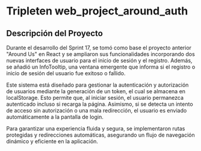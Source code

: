 # Tripleten web_project_around_auth

## Descripción del Proyecto

Durante el desarrollo del Sprint 17, se tomó como base el proyecto anterior "Around Us" en React y se ampliaron sus funcionalidades incorporando dos nuevas interfaces de usuario para el inicio de sesión y el registro. Además, se añadió un InfoTooltip, una ventana emergente que informa si el registro o inicio de sesión del usuario fue exitoso o fallido.

Este sistema está diseñado para gestionar la autenticación y autorización de usuarios mediante la generación de un token, el cual se almacena en localStorage. Esto permite que, al iniciar sesión, el usuario permanezca autenticado incluso si recarga la página. Asimismo, si se detecta un intento de acceso sin autorización o una mala redirección, el usuario es enviado automáticamente a la pantalla de login.

Para garantizar una experiencia fluida y segura, se implementaron rutas protegidas y redirecciones automáticas, asegurando un flujo de navegación dinámico y eficiente en la aplicación.
